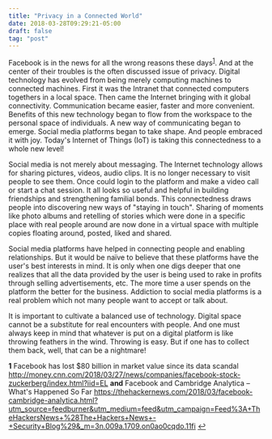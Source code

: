 ```yaml
---
title: "Privacy in a Connected World"
date: 2018-03-28T09:29:21-05:00
draft: false
tag: "post"
---
```


Facebook is in the news for all the wrong reasons these days<sup id="a1">[1](#f1)</sup>. And at the center of their troubles is the often discussed issue of privacy. Digital technology has evolved from being merely computing machines to connected machines. First it was the Intranet that connected computers togethers in a local space. Then came the Internet bringing with it global connectivity. Communication became easier, faster and more convenient. Benefits of this new technology began to flow from the workspace to the personal space of individuals. A new way of communicating began to emerge. Social media platforms began to take shape. And people embraced it with joy. Today's Internet of Things (IoT) is taking this connectedness to a whole new level!

Social media is not merely about messaging. The Internet technology allows for sharing pictures, videos, audio clips. It is no longer necessary to visit people to see them. Once could login to the platform and make a video call or start a chat session. It all looks so useful and helpful in building friendships and strengthening familial bonds. This connectedness draws people into discovering new ways of "staying in touch". Sharing of moments like photo albums and retelling of stories which were done in a specific place with real people around are now done in a virtual space with multiple copies floating around, posted, liked and shared. 

Social media platforms have helped in connecting people and enabling relationships. But it would be naïve to believe that these platforms have the user's best interests in mind. It is only when one digs deeper that one realizes that all the data provided by the user is being used to rake in profits through selling advertisements, etc. The more time a user spends on the platform the better for the business. Addiction to social media platforms is a real problem which not many people want to accept or talk about. 

It is important to cultivate a balanced use of technology. Digital space cannot be a substitute for real encounters with people. And one must always keep in mind that whatever is put on a digital platform is like throwing feathers in the wind. Throwing is easy. But if one has to collect them back, well, that can be a nightmare!

<b id="f1">1</b> Facebook has lost $80 billion in market value since its data scandal http://money.cnn.com/2018/03/27/news/companies/facebook-stock-zuckerberg/index.html?iid=EL <b>and</b> Facebook and Cambridge Analytica – What's Happened So Far
https://thehackernews.com/2018/03/facebook-cambridge-analytica.html?utm_source=feedburner&utm_medium=feed&utm_campaign=Feed%3A+TheHackersNews+%28The+Hackers+News+-+Security+Blog%29&_m=3n.009a.1709.on0ao0cqdo.11fi [↩](#a1)
